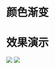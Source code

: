 颜色渐变
===
效果演示
===
![](https://github.com/wangjicong/colorglad/show/02.png)
![](https://github.com/wangjicong/colorglad/show/03.png)
